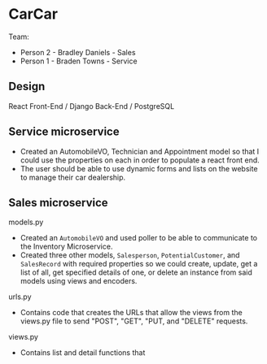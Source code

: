 # CarCar

Team:

* Person 2 - Bradley Daniels - Sales
* Person 1 - Braden Towns - Service

## Design

React Front-End / Django Back-End / PostgreSQL

## Service microservice

- Created an AutomobileVO, Technician and Appointment model so that I could use the properties on each in order to populate a react front end.
- The user should be able to use dynamic forms and lists on the website to manage their car dealership.


## Sales microservice

models.py
- Created an `AutomobileVO` and used poller to be able to communicate to the Inventory Microservice.
- Created three other models, `Salesperson`, `PotentialCustomer`, and `SalesRecord` with required properties so we could create, update, get a list of all, get specified details of one, or delete an instance from said models using views and encoders.

urls.py
- Contains code that creates the URLs that allow the views from the views.py file to send "POST", "GET", "PUT, and "DELETE" requests.

views.py
- Contains list and detail functions that
